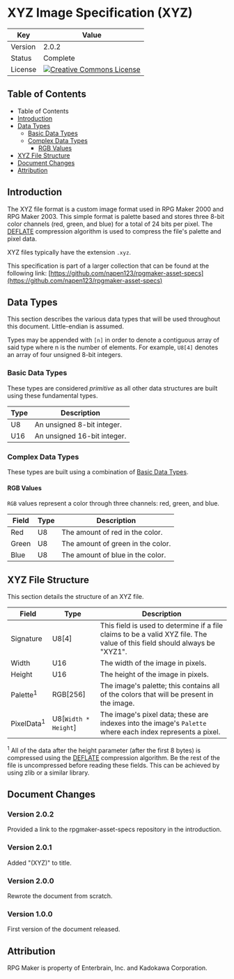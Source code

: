 # XYZ Image Specification (XYZ)
| Key | Value |
| --- | --- |
| Version | 2.0.2 |
| Status | Complete |
| License | [![Creative Commons License](https://i.creativecommons.org/l/by-sa/4.0/88x31.png)](http://creativecommons.org/licenses/by-sa/4.0/) |

## Table of Contents
* Table of Contents
* [Introduction](#introduction)
* [Data Types](#data-types)
  * [Basic Data Types](#basic-data-types)
  * [Complex Data Types](#complex-data-types)
    * [RGB Values](#rgb-values)
* [XYZ File Structure](#xyz-file-structure)
* [Document Changes](#document-changes)
* [Attribution](#attribution)

## Introduction
The XYZ file format is a custom image format used in RPG Maker 2000 and RPG Maker 2003. This simple format is palette based and stores three 8-bit color channels (red, green, and blue) for a total of 24 bits per pixel. The [DEFLATE](https://en.wikipedia.org/wiki/DEFLATE) compression algorithm is used to compress the file's palette and pixel data.

XYZ files typically have the extension `.xyz`.

This specification is part of a larger collection that can be found at the following link: [https://github.com/napen123/rpgmaker-asset-specs](https://github.com/napen123/rpgmaker-asset-specs)

## Data Types
This section describes the various data types that will be used throughout this document. Little-endian is assumed.

Types may be appended with `[n]` in order to denote a contiguous array of said type where n is the number of elements. For example, `U8[4]` denotes an array of four unsigned 8-bit integers.

### Basic Data Types
These types are considered _primitive_ as all other data structures are built using these fundamental types.

| Type | Description |
| --- | --- |
| U8 | An unsigned 8-bit integer. |
| U16 | An unsigned 16-bit integer. |

### Complex Data Types
These types are built using a combination of [Basic Data Types](#basic-data-types).

#### RGB Values
`RGB` values represent a color through three channels: red, green, and blue.

| Field | Type | Description |
| --- | --- | --- |
| Red | U8 | The amount of red in the color. |
| Green | U8 | The amount of green in the color. |
| Blue | U8 | The amount of blue in the color. |

## XYZ File Structure
This section details the structure of an XYZ file.

| Field | Type | Description |
| --- | --- | --- |
| Signature | U8[4] | This field is used to determine if a file claims to be a valid XYZ file. The value of this field should always be "XYZ1". |
| Width | U16 | The width of the image in pixels. |
| Height | U16 | The height of the image in pixels. |
| Palette<sup>1</sup> | RGB[256] | The image's palette; this contains all of the colors that will be present in the image. |
| PixelData<sup>1</sup> | U8[`Width * Height`] | The image's pixel data; these are indexes into the image's `Palette` where each index represents a pixel. |

<sup>1</sup> All of the data after the height parameter (after the first 8 bytes) is compressed using the [DEFLATE](https://en.wikipedia.org/wiki/DEFLATE) compression algorithm. Be the rest of the file is uncompressed before reading these fields. This can be achieved by using zlib or a similar library.

## Document Changes
### Version 2.0.2
Provided a link to the rpgmaker-asset-specs repository in the introduction.

### Version 2.0.1
Added "(XYZ)" to title.

### Version 2.0.0
Rewrote the document from scratch.

### Version 1.0.0
First version of the document released.

## Attribution
RPG Maker is property of Enterbrain, Inc. and Kadokawa Corporation.
